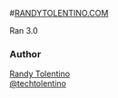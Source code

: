#[RANDYTOLENTINO.COM](http://randytolentino.com/)

Ran 3.0

### Author
[Randy Tolentino](http://randytolentino.com/)  
[@techtolentino](https://twitter.com/techtolentino)